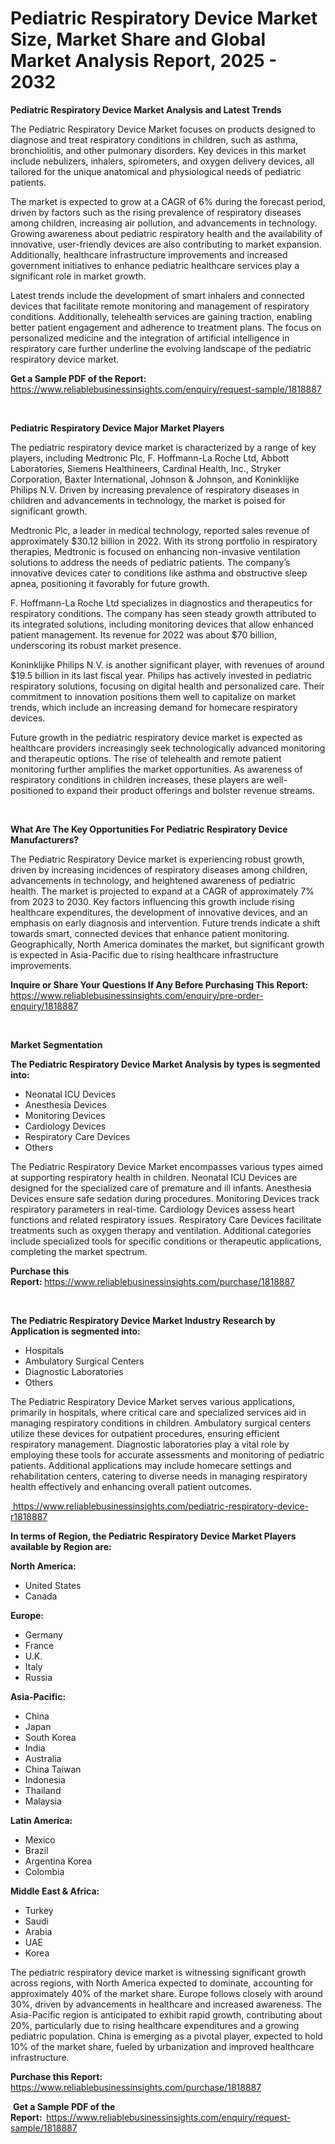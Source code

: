 <p><h1>Pediatric Respiratory Device Market Size, Market Share and Global Market Analysis Report, 2025 - 2032</h1></p><p><strong>Pediatric Respiratory Device Market Analysis and Latest Trends</strong></p>
<p><p>The Pediatric Respiratory Device Market focuses on products designed to diagnose and treat respiratory conditions in children, such as asthma, bronchiolitis, and other pulmonary disorders. Key devices in this market include nebulizers, inhalers, spirometers, and oxygen delivery devices, all tailored for the unique anatomical and physiological needs of pediatric patients.</p><p>The market is expected to grow at a CAGR of 6% during the forecast period, driven by factors such as the rising prevalence of respiratory diseases among children, increasing air pollution, and advancements in technology. Growing awareness about pediatric respiratory health and the availability of innovative, user-friendly devices are also contributing to market expansion. Additionally, healthcare infrastructure improvements and increased government initiatives to enhance pediatric healthcare services play a significant role in market growth.</p><p>Latest trends include the development of smart inhalers and connected devices that facilitate remote monitoring and management of respiratory conditions. Additionally, telehealth services are gaining traction, enabling better patient engagement and adherence to treatment plans. The focus on personalized medicine and the integration of artificial intelligence in respiratory care further underline the evolving landscape of the pediatric respiratory device market.</p></p>
<p><strong>Get a Sample PDF of the Report:&nbsp;</strong> <a href="https://www.reliablebusinessinsights.com/enquiry/request-sample/1818887?utm_campaign=2811&utm_medium=2&utm_source=Github&utm_content=ia&utm_term=14042025&utm_id=pediatric-respiratory-device">https://www.reliablebusinessinsights.com/enquiry/request-sample/1818887</a></p>
<p>&nbsp;</p>
<p><strong>Pediatric Respiratory Device Major Market Players</strong></p>
<p><p>The pediatric respiratory device market is characterized by a range of key players, including Medtronic Plc, F. Hoffmann-La Roche Ltd, Abbott Laboratories, Siemens Healthineers, Cardinal Health, Inc., Stryker Corporation, Baxter International, Johnson & Johnson, and Koninklijke Philips N.V. Driven by increasing prevalence of respiratory diseases in children and advancements in technology, the market is poised for significant growth.</p><p>Medtronic Plc, a leader in medical technology, reported sales revenue of approximately $30.12 billion in 2022. With its strong portfolio in respiratory therapies, Medtronic is focused on enhancing non-invasive ventilation solutions to address the needs of pediatric patients. The company’s innovative devices cater to conditions like asthma and obstructive sleep apnea, positioning it favorably for future growth.</p><p>F. Hoffmann-La Roche Ltd specializes in diagnostics and therapeutics for respiratory conditions. The company has seen steady growth attributed to its integrated solutions, including monitoring devices that allow enhanced patient management. Its revenue for 2022 was about $70 billion, underscoring its robust market presence.</p><p>Koninklijke Philips N.V. is another significant player, with revenues of around $19.5 billion in its last fiscal year. Philips has actively invested in pediatric respiratory solutions, focusing on digital health and personalized care. Their commitment to innovation positions them well to capitalize on market trends, which include an increasing demand for homecare respiratory devices.</p><p>Future growth in the pediatric respiratory device market is expected as healthcare providers increasingly seek technologically advanced monitoring and therapeutic options. The rise of telehealth and remote patient monitoring further amplifies the market opportunities. As awareness of respiratory conditions in children increases, these players are well-positioned to expand their product offerings and bolster revenue streams.</p></p>
<p>&nbsp;</p>
<p><strong>What Are The Key Opportunities For Pediatric Respiratory Device Manufacturers?</strong></p>
<p><p>The Pediatric Respiratory Device market is experiencing robust growth, driven by increasing incidences of respiratory diseases among children, advancements in technology, and heightened awareness of pediatric health. The market is projected to expand at a CAGR of approximately 7% from 2023 to 2030. Key factors influencing this growth include rising healthcare expenditures, the development of innovative devices, and an emphasis on early diagnosis and intervention. Future trends indicate a shift towards smart, connected devices that enhance patient monitoring. Geographically, North America dominates the market, but significant growth is expected in Asia-Pacific due to rising healthcare infrastructure improvements.</p></p>
<p><strong>Inquire or Share Your Questions If Any Before Purchasing This Report:</strong> <a href="https://www.reliablebusinessinsights.com/enquiry/pre-order-enquiry/1818887?utm_campaign=2811&utm_medium=2&utm_source=Github&utm_content=ia&utm_term=14042025&utm_id=pediatric-respiratory-device">https://www.reliablebusinessinsights.com/enquiry/pre-order-enquiry/1818887</a></p>
<p>&nbsp;</p>
<p><strong>Market Segmentation</strong></p>
<p><strong>The Pediatric Respiratory Device Market Analysis by types is segmented into:</strong></p>
<p><ul><li>Neonatal ICU Devices</li><li>Anesthesia Devices</li><li>Monitoring Devices</li><li>Cardiology Devices</li><li>Respiratory Care Devices</li><li>Others</li></ul></p>
<p><p>The Pediatric Respiratory Device Market encompasses various types aimed at supporting respiratory health in children. Neonatal ICU Devices are designed for the specialized care of premature and ill infants. Anesthesia Devices ensure safe sedation during procedures. Monitoring Devices track respiratory parameters in real-time. Cardiology Devices assess heart functions and related respiratory issues. Respiratory Care Devices facilitate treatments such as oxygen therapy and ventilation. Additional categories include specialized tools for specific conditions or therapeutic applications, completing the market spectrum.</p></p>
<p><strong>Purchase this Report:&nbsp;</strong><a href="https://www.reliablebusinessinsights.com/purchase/1818887?utm_campaign=2811&utm_medium=2&utm_source=Github&utm_content=ia&utm_term=14042025&utm_id=pediatric-respiratory-device">https://www.reliablebusinessinsights.com/purchase/1818887</a></p>
<p>&nbsp;</p>
<p><strong>The Pediatric Respiratory Device Market Industry Research by Application is segmented into:</strong></p>
<p><ul><li>Hospitals</li><li>Ambulatory Surgical Centers</li><li>Diagnostic Laboratories</li><li>Others</li></ul></p>
<p><p>The Pediatric Respiratory Device Market serves various applications, primarily in hospitals, where critical care and specialized services aid in managing respiratory conditions in children. Ambulatory surgical centers utilize these devices for outpatient procedures, ensuring efficient respiratory management. Diagnostic laboratories play a vital role by employing these tools for accurate assessments and monitoring of pediatric patients. Additional applications may include homecare settings and rehabilitation centers, catering to diverse needs in managing respiratory health effectively and enhancing overall patient outcomes.</p></p>
<p><a href="https://www.reliablebusinessinsights.com/pediatric-respiratory-device-r1818887?utm_campaign=2811&utm_medium=2&utm_source=Github&utm_content=ia&utm_term=14042025&utm_id=pediatric-respiratory-device">&nbsp;https://www.reliablebusinessinsights.com/pediatric-respiratory-device-r1818887</a></p>
<p><strong>In terms of Region, the Pediatric Respiratory Device Market Players available by Region are:</strong></p>
<p>
    <p> <strong> North America: </strong>
        <ul>
            <li>United States</li>
            <li>Canada</li>
        </ul>
        </p> 
    <p> <strong> Europe: </strong>
        <ul>
            <li>Germany</li>
            <li>France</li>
            <li>U.K.</li>
            <li>Italy</li>
            <li>Russia</li>
        </ul>
        </p> 
    <p> <strong> Asia-Pacific: </strong>
        <ul>
            <li>China</li>
            <li>Japan</li>
            <li>South Korea</li>
            <li>India</li>
            <li>Australia</li>
            <li>China Taiwan</li>
            <li>Indonesia</li>
            <li>Thailand</li>
            <li>Malaysia</li>
        </ul>
        </p> 
    <p> <strong> Latin America: </strong>
        <ul>
            <li>Mexico</li>
            <li>Brazil</li>
            <li>Argentina Korea</li>
            <li>Colombia</li>
        </ul>
        </p> 
    <p> <strong> Middle East & Africa: </strong>
        <ul>
            <li>Turkey</li>
            <li>Saudi</li>
            <li>Arabia</li>
            <li>UAE</li>
            <li>Korea</li>
        </ul>
    </p>
    </p>
<p><p>The pediatric respiratory device market is witnessing significant growth across regions, with North America expected to dominate, accounting for approximately 40% of the market share. Europe follows closely with around 30%, driven by advancements in healthcare and increased awareness. The Asia-Pacific region is anticipated to exhibit rapid growth, contributing about 20%, particularly due to rising healthcare expenditures and a growing pediatric population. China is emerging as a pivotal player, expected to hold 10% of the market share, fueled by urbanization and improved healthcare infrastructure.</p></p>
<p><strong>Purchase this Report: </strong><a href="https://www.reliablebusinessinsights.com/purchase/1818887?utm_campaign=2811&utm_medium=2&utm_source=Github&utm_content=ia&utm_term=14042025&utm_id=pediatric-respiratory-device">https://www.reliablebusinessinsights.com/purchase/1818887</a></p>
<p>&nbsp;<strong>Get a Sample PDF of the Report:&nbsp;&nbsp;</strong><a href="https://www.reliablebusinessinsights.com/enquiry/request-sample/1818887?utm_campaign=2811&utm_medium=2&utm_source=Github&utm_content=ia&utm_term=14042025&utm_id=pediatric-respiratory-device">https://www.reliablebusinessinsights.com/enquiry/request-sample/1818887</a></p>
<p><strong></strong></p>
<p><p></p><p></p><p></p></p>